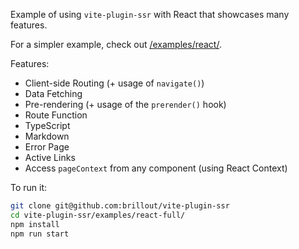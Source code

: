 Example of using `vite-plugin-ssr` with React that showcases many features.

For a simpler example, check out [/examples/react/](/examples/react/).

Features:
 - Client-side Routing (+ usage of `navigate()`)
 - Data Fetching
 - Pre-rendering (+ usage of the `prerender()` hook)
 - Route Function
 - TypeScript
 - Markdown
 - Error Page
 - Active Links
 - Access `pageContext` from any component (using React Context)

To run it:

```bash
git clone git@github.com:brillout/vite-plugin-ssr
cd vite-plugin-ssr/examples/react-full/
npm install
npm run start
```
